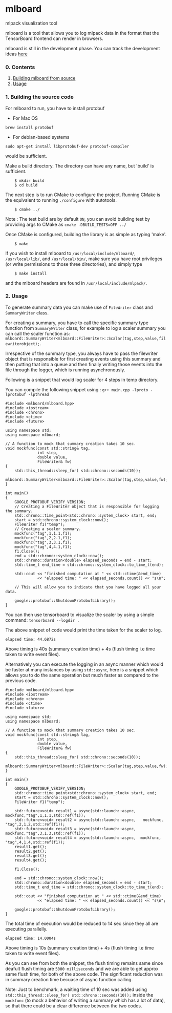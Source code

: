 # mlboard
mlpack visualization tool

mlboard is a tool that allows you to log mlpack data in the format that the TensorBoard frontend can render in browsers.

mlboard is still in the development phase. You can track the development ideas [here](https://www.mlpack.org/gsocblog/Jeffin2020CBP.html)

### 0. Contents

  1. [Building mlboard from source](#1-building-mlboard-from-source)
  2. [Usage](#2-usage)

### 1. Building the source code 

For mlboard to run, you have to install protobuf

- For Mac OS 

```
brew install protobuf
```

- For debian-based systems

```
sudo apt-get install libprotobuf-dev protobuf-compiler
```

would be sufficient. 

Make a build directory.  The directory can have any name, but 'build' is
sufficient.

```
    $ mkdir build
    $ cd build
```

The next step is to run CMake to configure the project.  Running CMake is the
equivalent to running `./configure` with autotools. 

```
    $ cmake ../
```

Note : The test build are by default `ON`, you can avoid building test by providing args to CMake as `cmake -DBUILD_TESTS=OFF ../`

Once CMake is configured, building the library is as simple as typing 'make'.

```
    $ make
```

If you wish to install mlboard to `/usr/local/include/mlboard/`, `/usr/local/lib/`,
and `/usr/local/bin/`, make sure you have root privileges (or write permissions 
to those three directories), and simply type

```
    $ make install
```

and the mlboard headers are found in `/usr/local/include/mlpack/`.

### 2. Usage

To generate summary data you can make use of `FileWriter` class and `SummaryWriter` class.

For creating a summary, you have to call the specific summary type function from `SummaryWriter` class, for example to log a scaler summary you can call the scaler function as:
`mlboard::SummaryWriter<mlboard::FileWriter>::Scalar(tag,step,value,filewriterobject);`. 

Irrespective of the summary type, you always have to pass the filewriter object that is responsible for first creating events using this summary and then putting that into a queue and then finally writing those events into the file through the logger, which is running asynchronously.

Following is a snippet that would log scaler for 4 steps in temp directory.

You can compile the following snippet using : `g++ main.cpp -lproto -lprotobuf -lpthread` 

```
#include <mlboard/mlboard.hpp>
#include <iostream>
#include <chrono> 
#include <ctime> 
#include <future>

using namespace std;
using namespace mlboard;

// A function to mock that summary creation takes 10 sec.
void mockfunc(const std::string& tag,
              int step,
              double value,
              FileWriter& fw)
{
    std::this_thread::sleep_for( std::chrono::seconds(10));
    mlboard::SummaryWriter<mlboard::FileWriter>::Scalar(tag,step,value,fw);
}

int main()
{
    GOOGLE_PROTOBUF_VERIFY_VERSION;
    // Creating a FileWriter object that is responsible for logging the summary.
    std::chrono::time_point<std::chrono::system_clock> start, end; 
    start = std::chrono::system_clock::now(); 
    FileWriter f1("temp");
    // Creating a scaler summary.
    mockfunc("tag",1,1.1,f1);
    mockfunc("tag",2,2.1,f1);
    mockfunc("tag",3,3.1,f1);
    mockfunc("tag",4,4.1,f1);
    f1.Close();
    end = std::chrono::system_clock::now(); 
    std::chrono::duration<double> elapsed_seconds = end - start; 
    std::time_t end_time = std::chrono::system_clock::to_time_t(end); 
  
    std::cout << "finished computation at " << std::ctime(&end_time) 
              << "elapsed time: " << elapsed_seconds.count() << "s\n"; 

    // This will allow you to indicate that you have logged all your data.

    google::protobuf::ShutdownProtobufLibrary();
}
```

You can then use tensorboard to visualize the scaler by using a simple command: `tensorboard --logdir .`

The above snippet of code would print the time taken for the scaler to log.

```
elapsed time: 44.6872s
```

Above timing is 40s (summary creation time) + 4s (flush timing i.e time taken to write event files).

Alternatively you can execute the logging in an async manner which would be faster at many instances by using `std::async`, here is a snippet which allows you to do the same operation but much faster as compared to the previous code.

```
#include <mlboard/mlboard.hpp>
#include <iostream>
#include <chrono> 
#include <ctime> 
#include <future>

using namespace std;
using namespace mlboard;

// A function to mock that summary creation takes 10 sec.
void mockfunc(const std::string& tag,
              int step,
              double value,
              FileWriter& fw)
{
    std::this_thread::sleep_for( std::chrono::seconds(10));
    mlboard::SummaryWriter<mlboard::FileWriter>::Scalar(tag,step,value,fw);
}

int main()
{
    GOOGLE_PROTOBUF_VERIFY_VERSION;
    std::chrono::time_point<std::chrono::system_clock> start, end; 
    start = std::chrono::system_clock::now(); 
    FileWriter f1("temp");

    std::future<void> result1 = async(std::launch::async,   mockfunc,"tag",1,1.1,std::ref(f1));
    std::future<void> result2 = async(std::launch::async,   mockfunc, "tag",2,1.2,std::ref(f1));
    std::future<void> result3 = async(std::launch::async,   mockfunc,"tag",3,1.3,std::ref(f1));
    std::future<void> result4 = async(std::launch::async,  mockfunc, "tag",4,1.4,std::ref(f1));
    result1.get();
    result2.get();
    result3.get();
    result4.get();

    f1.Close();  

    end = std::chrono::system_clock::now(); 
    std::chrono::duration<double> elapsed_seconds = end - start; 
    std::time_t end_time = std::chrono::system_clock::to_time_t(end); 
  
    std::cout << "finished computation at " << std::ctime(&end_time) 
              << "elapsed time: " << elapsed_seconds.count() << "s\n"; 

    google::protobuf::ShutdownProtobufLibrary();
}

```

The total time of execution would be reduced to 14 sec since they all are executing parallelly.

```
elapsed time: 14.0004s
```

Above timing is 10s (summary creation time) + 4s (flush timing i.e time taken to write event files).

As you can see from both the snippet, the flush timing remains same since deafult flush timing are `5000 milliseconds` and we are able to get approx same flush time, for both of the above code. The significant reduction was in summary creation time becuase of async function calling.

Note: Just to benchmark, a waiting time of 10 sec was added using `std::this_thread::sleep_for( std::chrono::seconds(10));` inside the `mockfunc` (to mock a behavior of writing a summary which has a lot of data), so that there could be a clear difference between the two codes.
